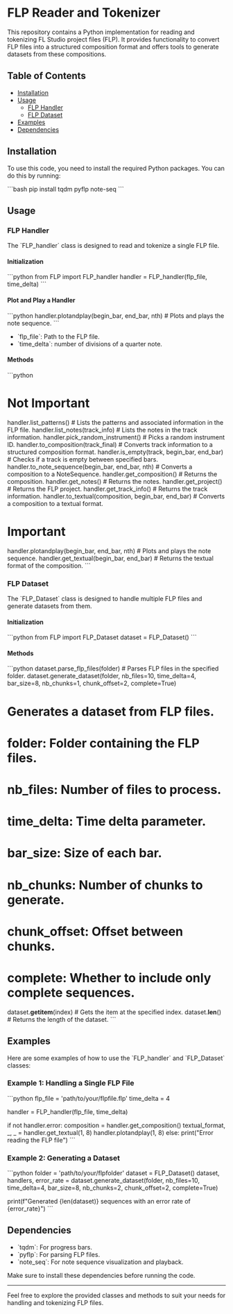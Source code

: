 # FLP Reader and Tokenizer

This repository contains a Python implementation for reading and tokenizing FL Studio project files (FLP). It provides functionality to convert FLP files into a structured composition format and offers tools to generate datasets from these compositions.

## Table of Contents
- [Installation](#installation)
- [Usage](#usage)
  - [FLP Handler](#flp-handler)
  - [FLP Dataset](#flp-dataset)
- [Examples](#examples)
- [Dependencies](#dependencies)

## Installation

To use this code, you need to install the required Python packages. You can do this by running:

\`\`\`bash
pip install tqdm pyflp note-seq
\`\`\`

## Usage

### FLP Handler

The \`FLP_handler\` class is designed to read and tokenize a single FLP file.

#### Initialization

\`\`\`python
from FLP import FLP_handler
handler = FLP_handler(flp_file, time_delta)
\`\`\`
#### Plot and Play a Handler
\`\`\`python
handler.plotandplay(begin_bar, end_bar, nth) # Plots and plays the note sequence.
\`\`\`

- \`flp_file\`: Path to the FLP file.
- \`time_delta\`: number of divisions of a quarter note.

#### Methods

\`\`\`python
# Not Important
handler.list_patterns() # Lists the patterns and associated information in the FLP file.
handler.list_notes(track_info) # Lists the notes in the track information.
handler.pick_random_instrument() # Picks a random instrument ID.
handler.to_composition(track_final) # Converts track information to a structured composition format.
handler.is_empty(track, begin_bar, end_bar) # Checks if a track is empty between specified bars.
handler.to_note_sequence(begin_bar, end_bar, nth) # Converts a composition to a NoteSequence.
handler.get_composition() # Returns the composition.
handler.get_notes() # Returns the notes.
handler.get_project() # Returns the FLP project.
handler.get_track_info() # Returns the track information.
handler.to_textual(composition, begin_bar, end_bar) # Converts a composition to a textual format.
# Important
handler.plotandplay(begin_bar, end_bar, nth) # Plots and plays the note sequence.
handler.get_textual(begin_bar, end_bar) # Returns the textual format of the composition.
\`\`\`

### FLP Dataset

The \`FLP_Dataset\` class is designed to handle multiple FLP files and generate datasets from them.

#### Initialization

\`\`\`python
from FLP import FLP_Dataset
dataset = FLP_Dataset()
\`\`\`

#### Methods

\`\`\`python
dataset.parse_flp_files(folder) # Parses FLP files in the specified folder.
dataset.generate_dataset(folder, nb_files=10, time_delta=4, bar_size=8, nb_chunks=1, chunk_offset=2, complete=True) 
# Generates a dataset from FLP files.
# folder: Folder containing the FLP files.
# nb_files: Number of files to process.
# time_delta: Time delta parameter.
# bar_size: Size of each bar.
# nb_chunks: Number of chunks to generate.
# chunk_offset: Offset between chunks.
# complete: Whether to include only complete sequences.

dataset.__getitem__(index) # Gets the item at the specified index.
dataset.__len__() # Returns the length of the dataset.
\`\`\`

## Examples

Here are some examples of how to use the \`FLP_handler\` and \`FLP_Dataset\` classes:

### Example 1: Handling a Single FLP File

\`\`\`python
flp_file = 'path/to/your/flpfile.flp'
time_delta = 4

handler = FLP_handler(flp_file, time_delta)

if not handler.error:
    composition = handler.get_composition()
    textual_format, _, _ = handler.get_textual(1, 8)
    handler.plotandplay(1, 8)
else:
    print("Error reading the FLP file")
\`\`\`

### Example 2: Generating a Dataset

\`\`\`python
folder = 'path/to/your/flpfolder'
dataset = FLP_Dataset()
dataset, handlers, error_rate = dataset.generate_dataset(folder, nb_files=10, time_delta=4, bar_size=8, nb_chunks=2, chunk_offset=2, complete=True)

print(f"Generated {len(dataset)} sequences with an error rate of {error_rate}")
\`\`\`

## Dependencies

- \`tqdm\`: For progress bars.
- \`pyflp\`: For parsing FLP files.
- \`note_seq\`: For note sequence visualization and playback.

Make sure to install these dependencies before running the code.

---

Feel free to explore the provided classes and methods to suit your needs for handling and tokenizing FLP files.